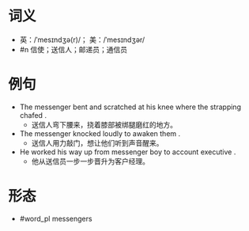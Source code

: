 # 词义
- 英：/ˈmesɪndʒə(r)/； 美：/ˈmesɪndʒər/
- #n 信使；送信人；邮递员；通信员
# 例句
- The messenger bent and scratched at his knee where the strapping chafed .
	- 送信人弯下腰来，挠着膝部被绑腿磨红的地方。
- The messenger knocked loudly to awaken them .
	- 送信人用力敲门，想让他们听到声音醒来。
- He worked his way up from messenger boy to account executive .
	- 他从送信员一步一步晋升为客户经理。
# 形态
- #word_pl messengers

